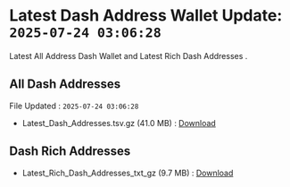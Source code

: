# Latest Dash Address Wallet Update: `2025-07-24 03:06:28`

Latest All Address Dash Wallet and Latest Rich Dash Addresses .

## All Dash Addresses

File Updated : `2025-07-24 03:06:28`

- Latest_Dash_Addresses.tsv.gz (41.0 MB) : [Download](https://github.com/Pymmdrza/Rich-Address-Wallet/releases/tag/Dash)

## Dash Rich Addresses

- Latest_Rich_Dash_Addresses_txt_gz (9.7 MB) : [Download](https://github.com/Pymmdrza/Rich-Address-Wallet/releases/tag/Dash)
